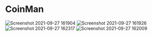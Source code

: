 # CoinMan


![Screenshot 2021-09-27 161904](https://user-images.githubusercontent.com/49361884/134894940-ff684599-ac0d-4d0a-8cfb-dfe009c639d7.png)
![Screenshot 2021-09-27 161926](https://user-images.githubusercontent.com/49361884/134894948-9b287bf6-4ec1-4f85-90f5-5ae79e78db91.png)
![Screenshot 2021-09-27 162317](https://user-images.githubusercontent.com/49361884/134895347-1310d87e-f679-4b8b-b259-cde8e26f643a.png)
![Screenshot 2021-09-27 162009](https://user-images.githubusercontent.com/49361884/134894957-0607dc9b-1784-417b-baf6-b3681b2f619b.png)
